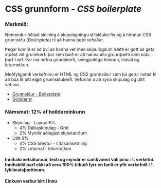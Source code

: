 # CSS grunnform - _CSS boilerplate_

### Markmið:
Nemendur öðlast skilning á skipulagningu stílsíðukerfis og á hönnun CSS grunnsíðu (_Boilerplate_)  til að hanna betri vefsíður.

Þegar komið er að því að hanna vef með skipulögðum hætti er gott að geta stuðst við grunnkerfi þar sem búið er að hanna alla grunnþætti sem nota þarf í vef. Þar má nefna grindakerfi, sveigjanlega hönnun, litaval og leturnotkun. 

Meðfylgjandi verkefninu er HTML og CSS grunnsíður sem þú getur notað til að búa til þitt eigið grunnsíðukerfi. Vefurinn á að sýna skipulag og útlit vefsins. 

* [Grunnsíður - Boilerplate](Námsefni-2/)
* [Sýnidæmi](https://vefhonnun.github.io/synidaemi/verkefni-3/boilerplate/index.html)

### Námsmat:  12% af heildareinkunn

* Skipulag – Layout			6%	
  * 4% Dálkaskipulag - Grid 
  *	2% Myndir aðlagast skjástærðum
* Útlit					6%
  * 4% CSS breytur - Litasamsetning
  * 2% Leturval - leturnotkun	

#### Innihald vefsíðunnar, texti og myndir er samkvæmt vali þínu í 1. verkefni. Innihaldið þarf ekki að vera 100% tilbúið fyrr en farið er yfir verkefnið í 1. lykilmatsþættinum.


#### Einkunn verður birt í Innu
